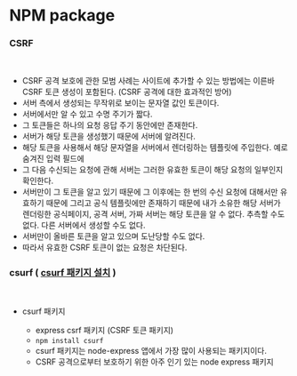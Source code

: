 # NPM package

### CSRF

<br />

- CSRF 공격 보호에 관한 모범 사례는 사이트에 추가할 수 있는 방법에는 이른바 CSRF 토큰 생성이 포함된다. (CSRF 공격에 대한 효과적인 방어)
- 서버 측에서 생성되는 무작위로 보이는 문자열 값인 토큰이다.
- 서버에서만 알 수 있고 수명 주기가 짧다.
- 그 토큰들은 하나의 요청 응답 주기 동안에만 존재한다.
- 서버가 해당 토큰을 생성했기 때문에 서버에 알려진다.
- 해당 토큰을 사용해서 해당 문자열을 서버에서 렌더링하는 템플릿에 주입한다. 예로 숨겨진 입력 필드에
- 그 다음 수신되는 요청에 관해 서버는 그러한 유효한 토큰이 해당 요청의 일부인지 확인한다.
- 서버만이 그 토큰을 알고 있기 때문에 그 이후에는 한 번의 수신 요청에 대해서만 유효하기 때문에 그리고 공식 템플릿에만 존재하기 때문에 내가 소유한 해당 서버가 렌더링한 공식페이지, 공격 서버, 가짜 서버는 해당 토큰을 알 수 없다. 추측할 수도 없다. 다른 서버에서 생성할 수도 없다.
- 서버만이 올바른 토큰을 알고 있으며 도난당할 수도 없다.
- 따라서 유효한 CSRF 토큰이 없는 요청은 차단된다.

### csurf ( [csurf 패키지 설치](https://www.npmjs.com/package/csurf) )

<br />

- csurf 패키지

  - express csrf 패키지 (CSRF 토큰 패키지)
  - `npm install csurf`
  - csurf 패키지는 node-express 앱에서 가장 많이 사용되는 패키지이다.
  - CSRF 공격으로부터 보호하기 위한 아주 인기 있는 node express 패키지
